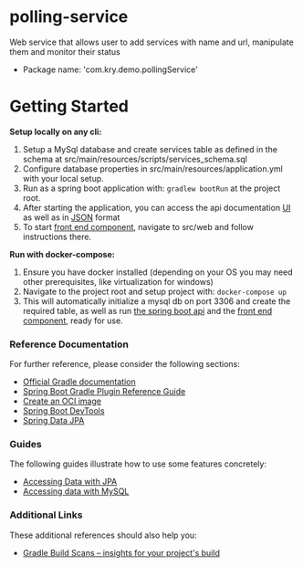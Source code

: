 # polling-service
Web service that allows user to add services with name and url, manipulate them and monitor their status

* Package name: 'com.kry.demo.pollingService'

# Getting Started

**Setup locally on any cli:**

1) Setup a MySql database and create services table as defined in the schema at src/main/resources/scripts/services_schema.sql
2) Configure database properties in src/main/resources/application.yml with your local setup.
3) Run as a spring boot application with: `gradlew bootRun` at the project root.
4) After starting the application, you can access the api documentation [UI](http://localhost:8088/swagger-ui.html) as well
as in [JSON](http://localhost:8088/v3/api-docs) format
5) To start [front end component](http://localhost:3000), navigate to src/web and follow instructions there.
   
**Run with docker-compose:**

1) Ensure you have docker installed (depending on your OS you may need other prerequisites, like virtualization for windows)
2) Navigate to the project root and setup project with: `docker-compose up`
3) This will automatically initialize a mysql db on port 3306 and create the required table, 
as well as run [the spring boot api](http://localhost:8088/swagger-ui.html) and the [front end component](http://localhost:3000), 
ready for use.

### Reference Documentation
For further reference, please consider the following sections:

* [Official Gradle documentation](https://docs.gradle.org)
* [Spring Boot Gradle Plugin Reference Guide](https://docs.spring.io/spring-boot/docs/2.6.0-SNAPSHOT/gradle-plugin/reference/html/)
* [Create an OCI image](https://docs.spring.io/spring-boot/docs/2.6.0-SNAPSHOT/gradle-plugin/reference/html/#build-image)
* [Spring Boot DevTools](https://docs.spring.io/spring-boot/docs/2.5.4/reference/htmlsingle/#using-boot-devtools)
* [Spring Data JPA](https://docs.spring.io/spring-boot/docs/2.5.4/reference/htmlsingle/#boot-features-jpa-and-spring-data)

### Guides
The following guides illustrate how to use some features concretely:

* [Accessing Data with JPA](https://spring.io/guides/gs/accessing-data-jpa/)
* [Accessing data with MySQL](https://spring.io/guides/gs/accessing-data-mysql/)

### Additional Links
These additional references should also help you:

* [Gradle Build Scans – insights for your project's build](https://scans.gradle.com#gradle)